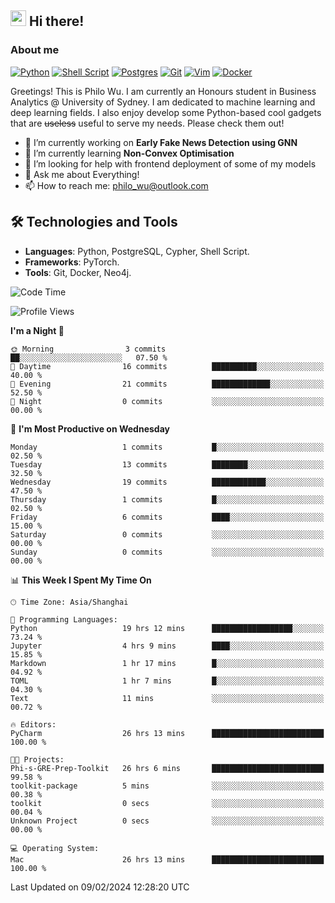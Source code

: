 ## <a href="#"><img src="https://media.giphy.com/media/hvRJCLFzcasrR4ia7z/giphy.gif" width="25px" height="25px"></a> Hi there!

### About me

[![Python](https://img.shields.io/badge/python-3670A0?style=for-the-badge&logo=python&logoColor=ffdd54)](#)
[![Shell Script](https://img.shields.io/badge/shell_script-%23121011.svg?style=for-the-badge&logo=gnu-bash&logoColor=white)](#)
[![Postgres](https://img.shields.io/badge/postgres-%23316192.svg?style=for-the-badge&logo=postgresql&logoColor=white)](#)
[![Git](https://img.shields.io/badge/git-%23F05033.svg?style=for-the-badge&logo=git&logoColor=white)](#)
[![Vim](https://img.shields.io/badge/VIM-%2311AB00.svg?style=for-the-badge&logo=vim&logoColor=white)](#)
[![Docker](https://img.shields.io/badge/docker-%230db7ed.svg?style=for-the-badge&logo=docker&logoColor=white)](#)

Greetings! This is Philo Wu. I am currently an Honours student in Business Analytics \@ University of Sydney. I am dedicated to machine learning and deep learning fields. I also enjoy develop some Python-based cool gadgets that are ~~useless~~ useful to serve my needs. Please check them out!

- 🔭 I’m currently working on **Early Fake News Detection using GNN**
- 🌱 I’m currently learning **Non-Convex Optimisation**
- 🤔 I’m looking for help with frontend deployment of some of my models
- 💬 Ask me about Everything!
- 📫 How to reach me: philo_wu@outlook.com

## 🛠 Technologies and Tools
- **Languages**: Python, PostgreSQL, Cypher, Shell Script.
- **Frameworks**: PyTorch.
- **Tools**: Git, Docker, Neo4j.

<!--START_SECTION:waka-->
![Code Time](http://img.shields.io/badge/Code%20Time-29%20hrs%2034%20mins-blue)

![Profile Views](http://img.shields.io/badge/Profile%20Views-151-blue)

**I'm a Night 🦉** 

```text
🌞 Morning                3 commits           ██░░░░░░░░░░░░░░░░░░░░░░░   07.50 % 
🌆 Daytime                16 commits          ██████████░░░░░░░░░░░░░░░   40.00 % 
🌃 Evening                21 commits          █████████████░░░░░░░░░░░░   52.50 % 
🌙 Night                  0 commits           ░░░░░░░░░░░░░░░░░░░░░░░░░   00.00 % 
```
📅 **I'm Most Productive on Wednesday** 

```text
Monday                   1 commits           █░░░░░░░░░░░░░░░░░░░░░░░░   02.50 % 
Tuesday                  13 commits          ████████░░░░░░░░░░░░░░░░░   32.50 % 
Wednesday                19 commits          ████████████░░░░░░░░░░░░░   47.50 % 
Thursday                 1 commits           █░░░░░░░░░░░░░░░░░░░░░░░░   02.50 % 
Friday                   6 commits           ████░░░░░░░░░░░░░░░░░░░░░   15.00 % 
Saturday                 0 commits           ░░░░░░░░░░░░░░░░░░░░░░░░░   00.00 % 
Sunday                   0 commits           ░░░░░░░░░░░░░░░░░░░░░░░░░   00.00 % 
```


📊 **This Week I Spent My Time On** 

```text
🕑︎ Time Zone: Asia/Shanghai

💬 Programming Languages: 
Python                   19 hrs 12 mins      ██████████████████░░░░░░░   73.24 % 
Jupyter                  4 hrs 9 mins        ████░░░░░░░░░░░░░░░░░░░░░   15.85 % 
Markdown                 1 hr 17 mins        █░░░░░░░░░░░░░░░░░░░░░░░░   04.92 % 
TOML                     1 hr 7 mins         █░░░░░░░░░░░░░░░░░░░░░░░░   04.30 % 
Text                     11 mins             ░░░░░░░░░░░░░░░░░░░░░░░░░   00.72 % 

🔥 Editors: 
PyCharm                  26 hrs 13 mins      █████████████████████████   100.00 % 

🐱‍💻 Projects: 
Phi-s-GRE-Prep-Toolkit   26 hrs 6 mins       █████████████████████████   99.58 % 
toolkit-package          5 mins              ░░░░░░░░░░░░░░░░░░░░░░░░░   00.38 % 
toolkit                  0 secs              ░░░░░░░░░░░░░░░░░░░░░░░░░   00.04 % 
Unknown Project          0 secs              ░░░░░░░░░░░░░░░░░░░░░░░░░   00.00 % 

💻 Operating System: 
Mac                      26 hrs 13 mins      █████████████████████████   100.00 % 
```


 Last Updated on 09/02/2024 12:28:20 UTC
<!--END_SECTION:waka-->
